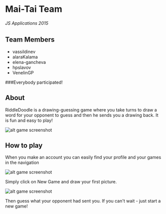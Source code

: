 # Mai-Tai Team
###### JS Applications 2015

## Team Members
* vassildinev
* alaraKalama
* elena-gancheva
* hpslavov
* VenelinGP


###Everybody participated!

## About
RiddleDoodle is a drawing-guessing game where you take turns to draw a word for your opponent to guess and then he sends you a drawing back. It is fun
and easy to play!

![alt game screenshot](http://prikachi.com/images/594/8337594B.jpg "Log in")

## How to play
When you make an account you can easily find your profile and your games in the navigation

![alt game screenshot](http://prikachi.com/images/595/8337595S.jpg "User Profile")

Simply click on New Game and draw your first picture.

![alt game screenshot](http://prikachi.com/images/597/8337597q.jpg "Pesho")

Then guess what your opponent had sent you. If you can't wait - just start a new game!


